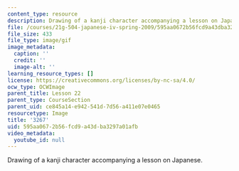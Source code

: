 ```yaml
---
content_type: resource
description: Drawing of a kanji character accompanying a lesson on Japanese.
file: /courses/21g-504-japanese-iv-spring-2009/595aa0672b56fcd9a43dba3297a01afb_3267.gif
file_size: 433
file_type: image/gif
image_metadata:
  caption: ''
  credit: ''
  image-alt: ''
learning_resource_types: []
license: https://creativecommons.org/licenses/by-nc-sa/4.0/
ocw_type: OCWImage
parent_title: Lesson 22
parent_type: CourseSection
parent_uid: ce845a14-e942-541d-7d56-a411e07e0465
resourcetype: Image
title: '3267'
uid: 595aa067-2b56-fcd9-a43d-ba3297a01afb
video_metadata:
  youtube_id: null
---
```

Drawing of a kanji character accompanying a lesson on Japanese.